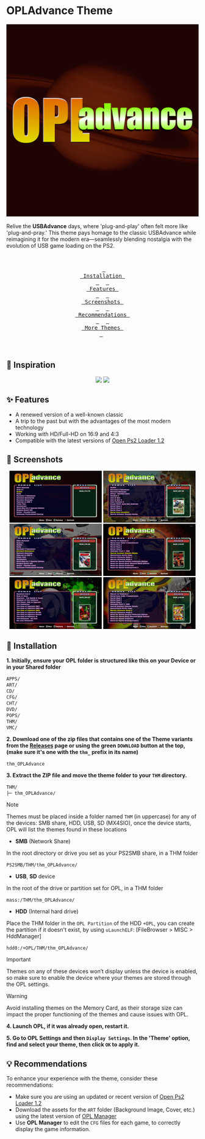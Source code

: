 # OPLAdvance Theme

<p align="center">
  <img src="https://github.com/PixeliGer/OPL-Theme-OPLAdvance/blob/main/assets/logo.png">
</p>

Relive the **USBAdvance** days, where 'plug-and-play' often felt more like 'plug-and-pray.' This theme pays homage to the classic USBAdvance while reimagining it for the modern era—seamlessly blending nostalgia with the evolution of USB game loading on the PS2.

<div align = middle>
  <br>
  
  &ensp;[<kbd> <br> Installation <br> </kbd>](#-installation)&ensp;
  &ensp;[<kbd> <br> Features <br> </kbd>](#-features)&ensp;
  &ensp;[<kbd> <br> Screenshots <br> </kbd>](#-screenshots)&ensp;
  &ensp;[<kbd> <br> Recommendations <br> </kbd>](#-recommendations)&ensp;
  &ensp;[<kbd> <br> More Themes <br> </kbd>](https://pixeliger.github.io/opl-themes/)&ensp;
    
  <br>  
</div>


## 🌱 Inspiration

<p align="middle">
  <img width="48%" src="https://archive.org/download/USBADVN/gs_20211110225219.png">
  <img width="48%" src="https://www.psx-core.ru/_ld/0/68750.jpg">
</p>

## ✨ Features

* A renewed version of a well-known classic
* A trip to the past but with the advantages of the most modern technology
* Working with HD/Full-HD on 16:9 and 4:3
* Compatible with the latest versions of [Open Ps2 Loader 1.2](https://github.com/ps2homebrew/Open-PS2-Loader/releases)


## 📸 Screenshots

<p align="middle">  
  <img width="48%" src="https://github.com/PixeliGer/OPL-Theme-OPLAdvance/blob/main/assets/screenshots/screenshot1.png">
  <img width="48%" src="https://github.com/PixeliGer/OPL-Theme-OPLAdvance/blob/main/assets/screenshots/screenshot2.png">
  <img width="48%" src="https://github.com/PixeliGer/OPL-Theme-OPLAdvance/blob/main/assets/screenshots/screenshot3.png">
  <img width="48%" src="https://github.com/PixeliGer/OPL-Theme-OPLAdvance/blob/main/assets/screenshots/screenshot4.png">
  <img width="48%" src="https://github.com/PixeliGer/OPL-Theme-OPLAdvance/blob/main/assets/screenshots/screenshot5.png"> 
  <img width="48%" src="https://github.com/PixeliGer/OPL-Theme-OPLAdvance/blob/main/assets/screenshots/screenshot6.png"> 
</p>


## 💾 Installation

**1. Initially, ensure your OPL folder is structured like this on your Device or in your Shared folder**
```
APPS/
ART/
CD/
CFG/
CHT/
DVD/
POPS/
THM/
VMC/
```

**2. Download one of the zip files that contains one of the Theme variants from the [Releases](https://github.com/PixeliGer/OPL-Theme-OPLAdvance/releases/latest) page or using the green `DOWNLOAD` button at the top, (make sure it's one with the `thm_` prefix in its name)**
```
thm_OPLAdvance
```

**3. Extract the ZIP file and move the theme folder to your `THM` directory.**
```
THM/
├─ thm_OPLAdvance/
```

> [!NOTE]  
> Themes must be placed inside a folder named `THM` (in uppercase) for any of the devices: SMB share, HDD, USB, SD (MX4SIO), once the device starts, OPL will list the themes found in these locations

* **SMB** (Network Share)

In the root directory or drive you set as your PS2SMB share, in a THM folder

```
PS2SMB/THM/thm_OPLAdvance/
```

* **USB**, **SD** device

In the root of the drive or partition set for OPL, in a THM folder

```
mass:/THM/thm_OPLAdvance/
```

* **HDD** (Internal hard drive)

Place the THM folder in the `OPL Partition` of the HDD `+OPL`, you can create the partition if it doesn't exist, by using `uLaunchELF`: [FileBrowser > MISC > HddManager]

```
hdd0:/+OPL/THM/thm_OPLAdvance/
```

> [!IMPORTANT]  
> Themes on any of these devices won’t display unless the device is enabled, so make sure to enable the device where your themes are stored through the OPL settings.

> [!WARNING]
> Avoid installing themes on the Memory Card, as their storage size can impact the proper functioning of the themes and cause issues with OPL.


**4. Launch OPL, if it was already open, restart it.**

**5. Go to OPL Settings and then `Display Settings`. In the 'Theme' option, find and select your theme, then click `OK` to apply it.**


## 💡 Recommendations

To enhance your experience with the theme, consider these recommendations:

* Make sure you are using an updated or recent version of [Open Ps2 Loader 1.2](https://github.com/ps2homebrew/Open-PS2-Loader/releases/tag/latest)
* Download the assets for the `ART` folder (Background Image, Cover, etc.) using the latest version of [OPL Manager](https://oplmanager.com/site/)
* Use **OPL Manager** to edit the `CFG` files for each game, to correctly display the game information.
